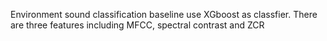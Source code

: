 Environment sound classification baseline use XGboost as classfier. There are three features including MFCC, spectral contrast and  ZCR